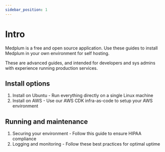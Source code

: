 ```yaml
---
sidebar_position: 1
---
```


# Intro

Medplum is a free and open source application. Use these guides to install Medplum in your own environment for self hosting.

These are advanced guides, and intended for developers and sys admins with experience running production services.

## Install options

1. Install on Ubuntu - Run everything directly on a single Linux machine
2. Install on AWS - Use our AWS CDK infra-as-code to setup your AWS environment

## Running and maintenance

1. Securing your environment - Follow this guide to ensure HIPAA compliance
2. Logging and monitoring - Follow these best practices for optimal uptime
